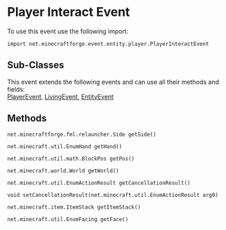 # Player Interact Event

To use this event use the following import:
```groovy:no-line-numbers
import net.minecraftforge.event.entity.player.PlayerInteractEvent
```

## Sub-Classes
This event extends the following events and can use all their methods and fields: <br>
[PlayerEvent](../player_event/index.md), [LivingEvent](../living_event/index.md), [EntityEvent](../entity_event/index.md)

## Methods
```groovy:no-line-numbers
net.minecraftforge.fml.relauncher.Side getSide()
```

```groovy:no-line-numbers
net.minecraft.util.EnumHand getHand()
```

```groovy:no-line-numbers
net.minecraft.util.math.BlockPos getPos()
```

```groovy:no-line-numbers
net.minecraft.world.World getWorld()
```

```groovy:no-line-numbers
net.minecraft.util.EnumActionResult getCancellationResult()
```

```groovy:no-line-numbers
void setCancellationResult(net.minecraft.util.EnumActionResult arg0)
```

```groovy:no-line-numbers
net.minecraft.item.ItemStack getItemStack()
```

```groovy:no-line-numbers
net.minecraft.util.EnumFacing getFace()
```
